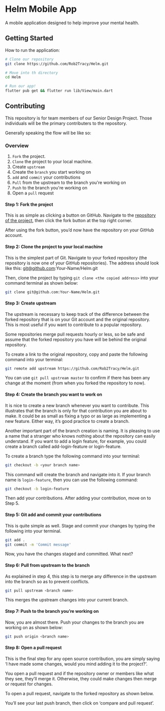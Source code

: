 # Helm Mobile App

A mobile application designed to help improve your mental health.

## Getting Started

How to run the application:

```bash
# Clone our repository
git clone https://github.com/Rob2Tracy/Helm.git

# Move into th directory
cd Helm

# Run our app!
flutter pub get && flutter run lib/View/main.dart
```

## Contributing

This repository is for team members of our Senior Design Project. Those individuals will be the primary contributers to the repository.

Generally speaking the flow will be like so:

### Overview

1. `Fork` the project.
2. `Clone` the project to your local machine.
3. Create `upstream`
4. Create the `branch` you start working on
5. `add` and `commit` your contributions
6. `Pull` from the upstream to the branch you're working on
7. `Push` to the branch you're working on
8. Open a `pull` request

#### Step 1: Fork the project

This is as simple as clicking a button on GitHub. Navigate to the [repository of the project](https://github.com/Rob2Tracy/Helm), then click the fork button at the top right corner.

After using the fork button, you’d now have the repository on your GitHub account.

#### Step 2: Clone the project to your local machine

This is the simplest part of Git. Navigate to your forked repository (the repository is now one of your GitHub repositories). The address should look like this: git@github.com:Your-Name/Helm.git

Then, clone the project by typing `git clone <the copied address>` into your command terminal as shown below:

```bash
git clone git@github.com:Your-Name/Helm.git
```

#### Step 3: Create upstream

The upstream is necessary to keep track of the difference between the forked repository that is on your Git account and the original repository. This is most useful if you want to contribute to a popular repository.

Some repositories merge pull requests hourly or less, so be safe and assume that the forked repository you have will be behind the original repository.

To create a link to the original repository, copy and paste the following command into your terminal:

```bash
git remote add upstream https://github.com/Rob2Tracy/Helm.git
```

You can use `git pull upstream master` to confirm if there has been any change at the moment (from when you forked the repository to now).

#### Step 4: Create the branch you want to work on

It is nice to create a new branch whenever you want to contribute. This illustrates that the branch is only for that contribution you are about to make. It could be as small as fixing a typo or as large as implementing a new feature. Either way, it’s good practice to create a branch.

Another important part of the branch creation is naming. It is pleasing to use a name that a stranger who knows nothing about the repository can easily understand. If you want to add a login feature, for example, you could create a branch called add-login-feature or login-feature.

To create a branch type the following command into your terminal:

```bash
git checkout -b <your branch name>
```

This command will create the branch and navigate into it. If your branch name is `login-feature`, then you can use the following command:

```bash
git checkout -b login-feature
```

Then add your contributions. After adding your contribution, move on to Step 5.

#### Step 5: Git add and commit your contributions

This is quite simple as well. Stage and commit your changes by typing the following into your terminal.

```bash
git add .
git commit -m 'Commit message'
```

Now, you have the changes staged and committed. What next?

#### Step 6: Pull from upstream to the branch

As explained in step 4, this step is to merge any difference in the upstream into the branch so as to prevent conflicts.

```bash
git pull upstream <branch name>
```

This merges the upstream changes into your current branch.

#### Step 7: Push to the branch you’re working on

Now, you are almost there. Push your changes to the branch you are working on as shown below:

```bash
git push origin <branch name>
```

#### Step 8: Open a pull request

This is the final step for any open source contribution, you are simply saying ‘I have made some changes, would you mind adding it to the project?’.

You open a pull request and if the repository owner or members like what they see, they’ll merge it. Otherwise, they could make changes then merge or request for changes.

To open a pull request, navigate to the forked repository as shown below.

You’ll see your last push branch, then click on ‘compare and pull request’.
